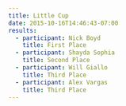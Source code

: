 ```yaml
---
title: Little Cup
date: 2015-10-16T14:46:43-07:00
results:
  - participant: Nick Boyd
    title: First Place
  - participant: Shayda Sophia
    title: Second Place
  - participant: Will Giallo
    title: Third Place
  - participant: Alex Vargas
    title: Third Place
---
```


